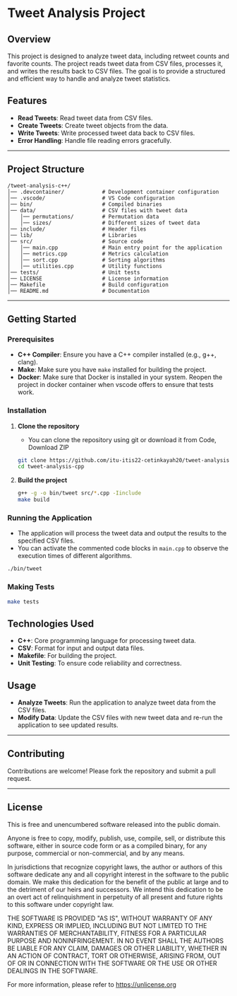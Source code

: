 

# Tweet Analysis Project

## Overview

This project is designed to analyze tweet data, including retweet counts and favorite counts. The project reads tweet data from CSV files, processes it, and writes the results back to CSV files. The goal is to provide a structured and efficient way to handle and analyze tweet statistics.

## Features

- **Read Tweets**: Read tweet data from CSV files.
- **Create Tweets**: Create tweet objects from the data.
- **Write Tweets**: Write processed tweet data back to CSV files.
- **Error Handling**: Handle file reading errors gracefully.

---

## **Project Structure**

```
/tweet-analysis-c++/
│── .devcontainer/            # Development container configuration
│── .vscode/                  # VS Code configuration
│── bin/                      # Compiled binaries
│── data/                     # CSV files with tweet data
│   │── permutations/         # Permutation data
│   │── sizes/                # Different sizes of tweet data
│── include/                  # Header files
│── lib/                      # Libraries
│── src/                      # Source code
│   │── main.cpp              # Main entry point for the application
│   │── metrics.cpp           # Metrics calculation
│   │── sort.cpp              # Sorting algorithms
│   │── utilities.cpp         # Utility functions
│── tests/                    # Unit tests
│── LICENSE                   # License information
│── Makefile                  # Build configuration
│── README.md                 # Documentation
```


---

## **Getting Started**

### **Prerequisites**

- **C++ Compiler**: Ensure you have a C++ compiler installed (e.g., g++, clang).
- **Make**: Make sure you have `make` installed for building the project.
- **Docker**: Make sure that Docker is installed in your system. Reopen the project in docker container when vscode offers to ensure that tests work. 

### **Installation**

1. **Clone the repository**
    - You can clone the repository using git or download it from Code, Download ZIP
    ```sh
    git clone https://github.com/itu-itis22-cetinkayah20/tweet-analysis-cpp.git
    cd tweet-analysis-cpp
    ```

2. **Build the project**
    ```sh
    g++ -g -o bin/tweet src/*.cpp -Iinclude
    make build
    ```

### **Running the Application**
- The application will process the tweet data and output the results to the specified CSV files.
- You can activate the commented code blocks in `main.cpp` to observe the execution times of different algorithms.
```sh
./bin/tweet
```
### **Making Tests**
```sh
make tests
```

## **Technologies Used**

- **C++**: Core programming language for processing tweet data.
- **CSV**: Format for input and output data files.
- **Makefile**: For building the project.
- **Unit Testing**: To ensure code reliability and correctness.



## **Usage**

- **Analyze Tweets**: Run the application to analyze tweet data from the CSV files.
- **Modify Data**: Update the CSV files with new tweet data and re-run the application to see updated results.
---
## **Contributing**
Contributions are welcome! Please fork the repository and submit a pull request.

---


## **License**

This is free and unencumbered software released into the public domain.

Anyone is free to copy, modify, publish, use, compile, sell, or distribute this software, either in source code form or as a compiled binary, for any purpose, commercial or non-commercial, and by any means.

In jurisdictions that recognize copyright laws, the author or authors of this software dedicate any and all copyright interest in the software to the public domain. We make this dedication for the benefit of the public at large and to the detriment of our heirs and successors. We intend this dedication to be an overt act of relinquishment in perpetuity of all present and future rights to this software under copyright law.

THE SOFTWARE IS PROVIDED "AS IS", WITHOUT WARRANTY OF ANY KIND, EXPRESS OR IMPLIED, INCLUDING BUT NOT LIMITED TO THE WARRANTIES OF MERCHANTABILITY, FITNESS FOR A PARTICULAR PURPOSE AND NONINFRINGEMENT. IN NO EVENT SHALL THE AUTHORS BE LIABLE FOR ANY CLAIM, DAMAGES OR OTHER LIABILITY, WHETHER IN AN ACTION OF CONTRACT, TORT OR OTHERWISE, ARISING FROM, OUT OF OR IN CONNECTION WITH THE SOFTWARE OR THE USE OR OTHER DEALINGS IN THE SOFTWARE.

For more information, please refer to <https://unlicense.org>



